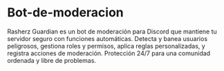 # Bot-de-moderacion
Rasherz Guardian es un bot de moderación para Discord que mantiene tu servidor seguro con funciones automáticas. Detecta y banea usuarios peligrosos, gestiona roles y permisos, aplica reglas personalizadas, y registra acciones de moderación. Protección 24/7 para una comunidad ordenada y libre de problemas.
